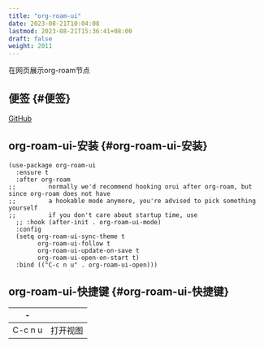 ```yaml
---
title: "org-roam-ui"
date: 2023-08-21T10:04:08
lastmod: 2023-08-21T15:36:41+08:00
draft: false
weight: 2011
---
```


在网页展示org-roam节点 <br/>


## 便签 {#便签}

[GitHub](https://github.com/org-roam/org-roam-ui) <br/>


## org-roam-ui-安装 {#org-roam-ui-安装}

```elisp
(use-package org-roam-ui
  :ensure t
  :after org-roam
;;         normally we'd recommend hooking orui after org-roam, but since org-roam does not have
;;         a hookable mode anymore, you're advised to pick something yourself
;;         if you don't care about startup time, use
  ;; :hook (after-init . org-roam-ui-mode)
  :config
  (setq org-roam-ui-sync-theme t
        org-roam-ui-follow t
        org-roam-ui-update-on-save t
        org-roam-ui-open-on-start t)
  :bind (("C-c n u" . org-roam-ui-open)))
```


## org-roam-ui-快捷键 {#org-roam-ui-快捷键}

| -       |      |
|---------|------|
| C-c n u | 打开视图 |

